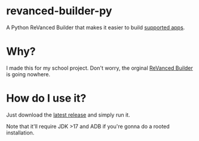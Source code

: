 # revanced-builder-py
 A Python ReVanced Builder that makes it easier to build [supported apps](https://github.com/revanced/revanced-patches).

# Why?

I made this for my school project. Don't worry, the orginal [ReVanced Builder](https://github.com/reisxd/revanced-builder) is going nowhere.

# How do I use it?

Just download the [latest release](https://github.com/reisxd/revanced-builder-py/releases/latest) and simply run it.

Note that it'll require JDK >17 and ADB if you're gonna do a rooted installation.
